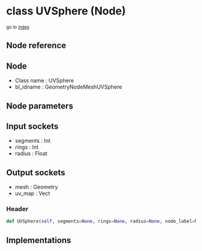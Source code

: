 # class UVSphere (Node)

<sub>go to [index](/docs/index.md)</sub>

## Node reference

Node
----
 - Class name : UVSphere
 - bl_idname : GeometryNodeMeshUVSphere

Node parameters
---------------

Input sockets
-------------
 - segments : Int
 - rings : Int
 - radius : Float

Output sockets
--------------
 - mesh : Geometry
 - uv_map : Vect

### Header

``` python
def UVSphere(self, segments=None, rings=None, radius=None, node_label=None, node_color=None):
```

## Implementations


